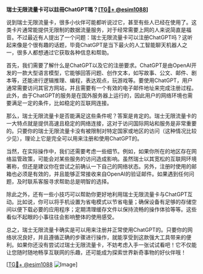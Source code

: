 **瑞士无限流量卡可以註冊ChatGPT嗎？[[TG💪+ @esim1088](https://t.me/s/esim1088)]**

说到瑞士无限流量卡，很多小伙伴可能都听说过它，甚至有些人已经在使用了。这类卡片通常能提供无限制的数据流量服务，对于经常需要上网的人来说简直是福音。不过最近有人提出了一个问题：瑞士无限流量卡可以注册ChatGPT吗？这听起来像是个很有趣的话题，毕竟ChatGPT是当下最火的人工智能聊天机器人之一，很多人都想通过它获取各种信息和帮助。

首先，我们需要了解什么是ChatGPT以及它的注册要求。ChatGPT是由OpenAI开发的一款大型语言模型，它能够回答问题、创作文本，如写故事、公文、邮件、剧本等，还能进行逻辑推理、编程，表达观点，玩游戏等。要使用ChatGPT，用户通常需要访问其官方网站，并且需要有一个有效的电子邮件地址来完成注册过程。此外，由于ChatGPT的服务是在国外服务器上运行的，因此用户的网络环境也需要满足一定的条件，比如稳定的互联网连接。

那么，瑞士无限流量卡是否能满足这些条件呢？答案是肯定的。瑞士无限流量卡的一大特点就是提供高速且稳定的网络连接，这对于访问国际网站和服务是非常重要的。只要你的瑞士无限流量卡没有被限制对特定国家或地区的访问（这种情况比较少见），理论上它是完全可以用来注册和使用ChatGPT的。

当然，在实际操作中，我们还需要考虑一些细节。例如，如果你所在的地区存在网络监管政策，可能会对某些服务的访问造成影响。虽然瑞士以其宽松的互联网环境著称，但还是建议你在尝试之前确认一下自己的网络状态。另外，注册时使用的邮箱也必须是有效的，并且能够正常接收来自OpenAI的验证邮件。如果遇到任何问题，及时联系客服寻求帮助总是明智的选择。

除此之外，还有一些小技巧可以帮助你更好地利用瑞士无限流量卡与ChatGPT互动。比如说，你可以将手机设置为省电模式以节省电量；确保设备有足够的存储空间以便下载必要的应用程序；定期清理缓存文件以保持流畅的操作体验等等。这些看似不起眼的小事往往会影响整体的使用感受。

总之，瑞士无限流量卡确实是可以用来注册并正常使用ChatGPT的。只要你的网络状况良好，并且遵循正确的步骤进行操作，就能享受到这款强大工具带来的便利。如果你还没有尝试过瑞士无限流量卡，不妨考虑入手一张试试看吧！它不仅能让您随时随地畅享互联网的乐趣，还可能成为探索世界新奇事物的好伙伴哦！

[[TG💪+ @esim1088](https://t.me/s/esim1088) ![Image](https://i.postimg.cc/4NQfJmqS/Snipaste-2025-05-13-00-14-12.png)]